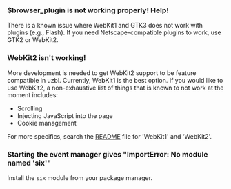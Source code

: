### $browser\_plugin is not working properly! Help!

There is a known issue where WebKit1 and GTK3 does not work with plugins (e.g.,
Flash). If you need Netscape-compatible plugins to work, use GTK2 or WebKit2.

### WebKit2 isn't working!

More development is needed to get WebKit2 support to be feature compatible in
uzbl. Currently, WebKit1 is the best option. If you would like to use WebKit2,
a non-exhaustive list of things that is known to not work at the moment
includes:

* Scrolling
* Injecting JavaScript into the page
* Cookie management

For more specifics, search the [README](README.md) file for 'WebKit1' and
'WebKit2'.

### Starting the event manager gives "ImportError: No module named 'six'"

Install the `six` module from your package manager.
